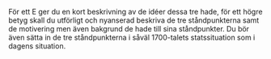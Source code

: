 För ett E ger du en kort beskrivning av de idéer dessa tre hade, för ett högre betyg skall du utförligt och nyanserad beskriva de tre ståndpunkterna samt de motivering men även bakgrund de hade till sina ståndpunkter. Du bör även sätta in de tre ståndpunkterna i såväl 1700-talets statssituation som i dagens situation.